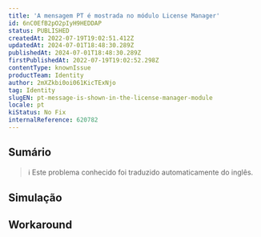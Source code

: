 ```yaml
---
title: 'A mensagem PT é mostrada no módulo License Manager'
id: 6nC0EfB2pO2pIyH9HEDDAP
status: PUBLISHED
createdAt: 2022-07-19T19:02:51.412Z
updatedAt: 2024-07-01T18:48:30.289Z
publishedAt: 2024-07-01T18:48:30.289Z
firstPublishedAt: 2022-07-19T19:02:52.298Z
contentType: knownIssue
productTeam: Identity
author: 2mXZkbi0oi061KicTExNjo
tag: Identity
slugEN: pt-message-is-shown-in-the-license-manager-module
locale: pt
kiStatus: No Fix
internalReference: 620782
---
```


## Sumário

>ℹ️ Este problema conhecido foi traduzido automaticamente do inglês.



## Simulação



## Workaround



